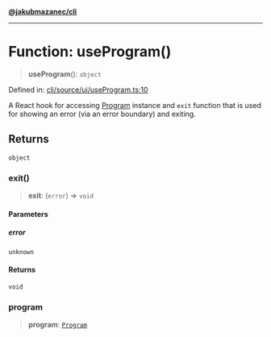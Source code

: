 [**@jakubmazanec/cli**](../README.md)

---

# Function: useProgram()

> **useProgram**(): `object`

Defined in:
[cli/source/ui/useProgram.ts:10](https://github.com/jakubmazanec/tools/blob/66e975ab265618dba82f8e4c56654145b7ba4db7/packages/cli/source/ui/useProgram.ts#L10)

A React hook for accessing [Program](../classes/Program.md) instance and `exit` function that is
used for showing an error (via an error boundary) and exiting.

## Returns

`object`

### exit()

> **exit**: (`error`) => `void`

#### Parameters

##### error

`unknown`

#### Returns

`void`

### program

> **program**: [`Program`](../classes/Program.md)
